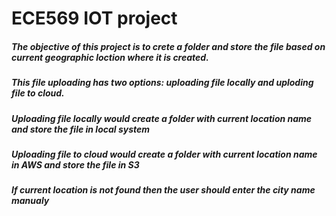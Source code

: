 # ECE569 IOT project
##### The objective of this project is to crete a folder and store the file based on current geographic loction where it is created.
##### This file uploading has two options: uploading file locally and uploding file to cloud. 
##### Uploading file locally would create a folder with current location name and store the file in local system
##### Uploading file to cloud would create a folder with current location name in AWS and store the file in S3
##### If current location is not found then the user should enter the city name manualy
